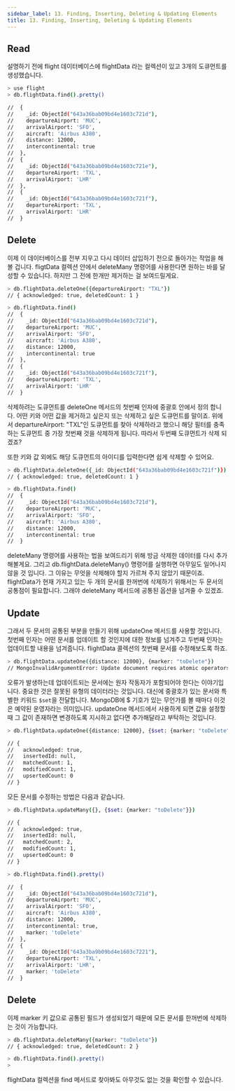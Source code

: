 ```yaml
---
sidebar_label: 13. Finding, Inserting, Deleting & Updating Elements
title: 13. Finding, Inserting, Deleting & Updating Elements
---
```


## Read

설명하기 전에 flight 데이터베이스에 flightData 라는 컬렉션이 있고 3개의 도큐먼트를 생성했습니다.

```sh
> use flight
> db.flightData.find().pretty()

//  {
//    _id: ObjectId("643a36bab09bd4e1603c721d"),
//    departureAirport: 'MUC',
//    arrivalAirport: 'SFO',
//    aircraft: 'Airbus A380',
//    distance: 12000,
//    intercontinental: true
//  },
//  {
//    _id: ObjectId("643a36bab09bd4e1603c721e"),
//    departureAirport: 'TXL',
//    arrivalAirport: 'LHR'
//  },
//  {
//    _id: ObjectId("643a36bab09bd4e1603c721f"),
//    departureAirport: 'TXL',
//    arrivalAirport: 'LHR'
//  }
```

## Delete

이제 이 데이터베이스를 전부 지우고 다시 데이터 삽입하기 전으로 돌아가는 작업을 해볼 겁니다. fligtData 컬렉션 안에서 deleteMany 명령어를 사용한다면 원하는 바를 달성할 수 있습니다. 하지만 그 전에 한개만 제거하는 걸 보여드릴게요.

```sh
> db.flightData.deleteOne({departureAirport: "TXL"})
// { acknowledged: true, deletedCount: 1 }

> db.flightData.find()
//  {
//    _id: ObjectId("643a36bab09bd4e1603c721d"),
//    departureAirport: 'MUC',
//    arrivalAirport: 'SFO',
//    aircraft: 'Airbus A380',
//    distance: 12000,
//    intercontinental: true
//  },
//  {
//    _id: ObjectId("643a36bab09bd4e1603c721f"),
//    departureAirport: 'TXL',
//    arrivalAirport: 'LHR'
//  }
```

삭제하려는 도큐먼트를 deleteOne 메서드의 첫번째 인자에 중괄호 안에서 정의 합니다. 어떤 키와 어떤 값을 제거하고 싶은지 또는 삭제하고 싶은 도큐먼트를 말이죠. 위에서 departureAirport: "TXL"인 도큐먼트를 찾아 삭제하라고 했으니 해당 필터를 충족하는 도큐먼트 중 가장 첫번째 것을 삭제하게 됩니다. 따라서 두번째 도큐먼트가 삭제 되겠죠?

또한 키와 값 외에도 해당 도큐먼트의 아이디를 입력한다면 쉽게 삭제할 수 있어요.

```sh
> db.flightData.deleteOne({_id: ObjectId("643a36bab09bd4e1603c721f")})
// { acknowledged: true, deletedCount: 1 }

> db.flightData.find()
//  {
//    _id: ObjectId("643a36bab09bd4e1603c721d"),
//    departureAirport: 'MUC',
//    arrivalAirport: 'SFO',
//    aircraft: 'Airbus A380',
//    distance: 12000,
//    intercontinental: true
//  }
```

deleteMany 명령어를 사용하는 법을 보여드리기 위해 방금 삭제한 데이터를 다시 추가해볼게요. 그리고 db.flightData.deleteMany() 명령어를 실행하면 아무일도 일어나지 않을 것 입니다. 그 이유는 무엇을 삭제해야 할지 가르쳐 주지 않았기 때문이죠. flightData가 현재 가지고 있는 두 개의 문서를 한꺼번에 삭제하기 위해서는 두 문서의 공통점이 필요합니다. 그래야 deleteMany 메서드에 공통된 옵션을 넘겨줄 수 있겠죠.

## Update

그래서 두 문서의 공통된 부분을 만들기 위해 updateOne 메서드를 사용할 것입니다. 첫번째 인자는 어떤 문서를 업데이트 할 것인지에 대한 정보를 넘겨주고 두번째 인자는 업데이트할 내용을 넘겨줍니다. flightData 콜렉션의 첫번째 문서를 수정해보도록 하죠.

```sh
> db.flightData.updateOne({distance: 12000}, {marker: "toDelete"})
// MongoInvalidArgumentError: Update document requires atomic operators
```

오류가 발생하는데 업데이트되는 문서에는 원자 작동자가 포함되어야 한다는 이야기입니다. 중요한 것은 잘못된 유형의 데이터라는 것입니다. 대신에 중괄호가 있는 문서와 특별한 키워드 `$set`을 전달합니다. MongoDB에 $ 기호가 있는 무언가를 볼 때마다 이것은 예약된 운영자라는 의미입니다. updateOne 메서드에서 사용하게 되면 값을 설정할 때 그 값이 존재하면 변경하도록 지시하고 없다면 추가해달라고 부탁하는 것입니다.

```sh
> db.flightData.updateOne({distance: 12000}, {$set: {marker: "toDelete"}})

// {
//   acknowledged: true,
//   insertedId: null,
//   matchedCount: 1,
//   modifiedCount: 1,
//   upsertedCount: 0
// }
```

모든 문서를 수정하는 방법은 다음과 같습니다.

```sh
> db.flightData.updateMany({}, {$set: {marker: "toDelete"}})

// {
//   acknowledged: true,
//   insertedId: null,
//   matchedCount: 2,
//   modifiedCount: 1,
//   upsertedCount: 0
// }

> db.flightData.find().pretty()

//  {
//    _id: ObjectId("643a36bab09bd4e1603c721d"),
//    departureAirport: 'MUC',
//    arrivalAirport: 'SFO',
//    aircraft: 'Airbus A380',
//    distance: 12000,
//    intercontinental: true,
//    marker: 'toDelete'
//  },
//  {
//    _id: ObjectId("643a3ba9b09bd4e1603c7221"),
//    departureAirport: 'TXL',
//    arrivalAirport: 'LHR',
//    marker: 'toDelete'
//  }
```

## Delete

이제 marker 키 값으로 공통된 필드가 생성되었기 때문에 모든 문서를 한꺼번에 삭제하는 것이 가능합니다.

```sh
> db.flightData.deleteMany({marker: "toDelete"})
// { acknowledged: true, deletedCount: 2 }

> db.flightData.find().pretty()
>
```

flightData 컬렉션을 find 메서드로 찾아봐도 아무것도 없는 것을 확인할 수 있습니다.
